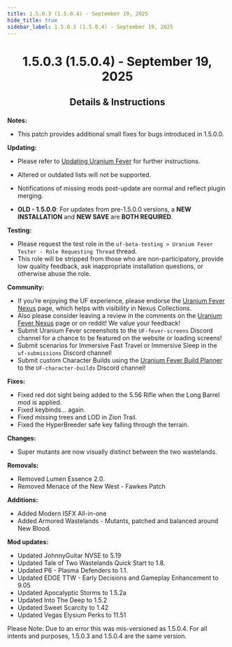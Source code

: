 ```yaml
---
title: 1.5.0.3 (1.5.0.4) - September 19, 2025
hide_title: true
sidebar_label: 1.5.0.3 (1.5.0.4) - September 19, 2025
---
```


# <p align="center"> 1.5.0.3 (1.5.0.4) - September 19, 2025 </p>

## <p align="center"> Details & Instructions </p>

**Notes:**
- This patch provides additional small fixes for bugs introduced in 1.5.0.0.

**Updating:**
- Please refer to [Updating Uranium Fever](https://uraniumfever.net/docs/main/updating) for further instructions.
- Altered or outdated lists will not be supported.
- Notifications of missing mods post-update are normal and reflect plugin merging.

- **OLD - 1.5.0.0**: For updates from pre-1.5.0.0 versions, a **NEW INSTALLATION** and **NEW SAVE** are **BOTH REQUIRED**.

**Testing:**
- Please request the test role in the `uf-beta-testing > Uranium Fever Tester - Role Requesting Thread` thread.
- This role will be stripped from those who are non-participatory, provide low quality feedback, ask inappropriate installation questions, or otherwise abuse the role.

 **Community:**
- If you’re enjoying the UF experience, please endorse the [Uranium Fever Nexus](https://www.nexusmods.com/newvegas/mods/89815?tab=posts&BH=3) page, which helps with visibility in Nexus Collections.
- Also please consider leaving a review in the comments on the [Uranium Fever Nexus](https://www.nexusmods.com/newvegas/mods/89815?tab=posts&BH=3) page or on reddit! We value your feedback!
- Submit Uranium Fever screenshots to the `UF-fever-screens` Discord channel for a chance to be featured on the website or loading screens!
- Submit scenarios for Immersive Fast Travel or Immersive Sleep in the `uf-submissions` Discord channel!
- Submit custom Character Builds using the [Uranium Fever Build Planner](https://docs.google.com/spreadsheets/d/1kev8Hy5SVXwskjZ95btF0B44KPSeBZw-5RHGz33SExo/copy?usp=sharing) to the `UF-character-builds` Discord channel!

**Fixes:**
- Fixed red dot sight being added to the 5.56 Rifle when the Long Barrel mod is applied.
- Fixed keybinds… again.
- Fixed missing trees and LOD in Zion Trail.
- Fixed the HyperBreeder safe key falling through the terrain.
 
**Changes:**

- Super mutants are now visually distinct between the two wastelands. 

**Removals:**
- Removed Lumen Essence 2.0.
- Removed Menace of the New West  - Fawkes Patch

**Additions:**
- Added Modern ISFX All-in-one
- Added Armored Wastelands - Mutants, patched and balanced around New Blood.

**Mod updates:**
- Updated JohnnyGuitar NVSE to 5.19
- Updated Tale of Two Wastelands Quick Start to 1.8.
- Updated P6 - Plasma Defenders to 1.1.
- Updated EDGE TTW - Early Decisions and Gameplay Enhancement to 9.05
- Updated Apocalyptic Storms to 1.5.2a
- Updated Into The Deep to 1.5.2
- Updated Sweet Scarcity to 1.42
- Updated Vegas Elysium Perks to 11.51

Please Note: Due to an error this was mis-versioned as 1.5.0.4. For all intents and purposes, 1.5.0.3 and 1.5.0.4 are the same version.